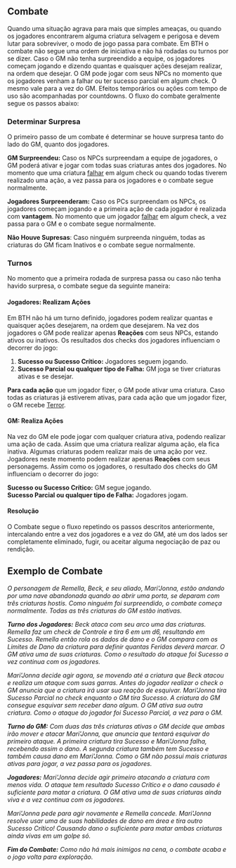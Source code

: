 ## Combate
Quando uma situação agrava para mais que simples ameaças, ou quando os jogadores encontrarem alguma criatura selvagem e perigosa e devem lutar para sobreviver, o modo de jogo passa para combate. Em BTH o combate não segue uma ordem de iniciativa e não há rodadas ou turnos por se dizer. Caso o GM não tenha surpreendido a equipe, os jogadores começam jogando e dizendo quantas e quaisquer ações desejam realizar, na ordem que desejar. O GM pode jogar com seus NPCs no momento que os jogadores venham a falhar ou ter sucesso parcial em algum check. O mesmo vale para a vez do GM. Efeitos temporários ou ações com tempo de uso são acompanhadas por countdowns.
O fluxo do combate geralmente segue os passos abaixo:

### Determinar Surpresa
O primeiro passo de um combate é determinar se houve surpresa tanto do lado do GM, quanto dos jogadores.

**GM Surpreendeu:** Caso os NPCs surpreendam a equipe de jogadores, o GM poderá ativar e jogar com todas suas criaturas antes dos jogadores. No momento que uma criatura <ins>falhar</ins> em algum check ou quando todas tiverem realizado uma ação, a vez passa para os jogadores e o combate segue normalmente.  

**Jogadores Surpreenderam:** Caso os PCs surpreendam os NPCs, os jogadores começam jogando e a primeira ação de cada jogador é realizada com **vantagem**. No momento que um jogador <ins>falhar</ins> em algum check, a vez passa para o GM e o combate segue normalmente.  

**Não Houve Supresas**: Caso ninguém surpreenda ninguém, todas as criaturas do GM ficam Inativos e o combate segue normalmente.

### Turnos
No momento que a primeira rodada de surpresa passa ou caso não tenha havido surpresa, o combate segue da seguinte maneira:

#### Jogadores: Realizam Ações 
Em BTH não há um turno definido, jogadores podem realizar quantas e quaisquer ações desejarem, na ordem que desejarem. Na vez dos jogadores o GM pode realizar apenas **Reações** com seus NPCs, estando ativos ou inativos. Os resultados dos checks dos jogadores influenciam o decorrer do jogo:

1. **Sucesso ou Sucesso Crítico:** Jogadores seguem jogando.  
2. **Sucesso Parcial ou qualquer tipo de Falha:** GM joga se tiver criaturas ativas e se desejar.

**Para cada ação** que um jogador fizer, o GM pode ativar uma criatura. Caso todas as criaturas já estiverem ativas, para cada ação que um jogador fizer, o GM recebe [Terror](./resources.md#terror).
   
#### GM: Realiza Ações
Na vez do GM ele pode jogar com qualquer criatura ativa, podendo realizar uma ação de cada. Assim que uma criatura realizar alguma ação, ela fica inativa. Algumas criaturas podem realizar mais de uma ação por vez. Jogadores neste momento podem realizar apenas **Reações** com seus personagems. Assim como os jogadores, o resultado dos checks do GM influenciam o decorrer do jogo:

**Sucesso ou Sucesso Crítico:** GM segue jogando.  
**Sucesso Parcial ou qualquer tipo de Falha:** Jogadores jogam.

#### Resolução
O Combate segue o fluxo repetindo os passos descritos anteriormente, intercalando entre a vez dos jogadores e a vez do GM, até um dos lados ser completamente eliminado, fugir, ou aceitar alguma negociação de paz ou rendição.

## Exemplo de Combate

_O personagem de Remella, Beck, e seu aliado, Mari'Jonna, estão andando por uma nave abandonada quando ao abrir uma porta, se deparam com três criaturas hostis. Como ninguém foi surpreendido, o combate começa normalmente. Todas as três criaturas do GM estão inativas._

_**Turno dos Jogadores:** Beck ataca com seu arco uma das criaturas. Remella faz um check de Controle e tira 6 em um d6, resultando em Sucesso. Remella então rola os dados de dano e o GM compara com os Limites de Dano da criatura para definir quantas Feridas deverá marcar. O GM ativa uma de suas criaturas. Como o resultado do ataque foi Sucesso a vez continua com os jogadores._

_Mari'Jonna decide agir agora, se movendo até a criatura que Beck atacou e realiza um ataque com suas garras. Antes do jogador realizar o check o GM anuncia que a criatura irá usar sua reação de esquivar. Mari'Jonna tira Sucesso Parcial no check enquanto o GM tira Sucesso. A criatura do GM consegue esquivar sem receber dano algum. O GM ativa sua outra criatura. Como o ataque do jogador foi Sucesso Parcial, a vez para o GM._

_**Turno do GM:** Com duas das três criaturas ativas o GM decide que ambas irão mover e atacar Mari'Jonna, que anuncia que tentará esquivar do primeiro ataque. A primeira criatura tira Sucesso e Mari'Jonna falha, recebendo assim o dano. A segunda criatura também tem Sucesso e também causa dano em Mari'Jonna. Como o GM não possui mais criaturas ativas para jogar, a vez passa para os jogadores._

_**Jogadores:** Mari'Jonna decide agir primeiro atacando a criatura com menos vida. O ataque tem resultado Sucesso Crítico e o dano causado é suficiente para matar a criatura. O GM ativa uma de suas criaturas ainda viva e a vez continua com os jogadores._

_Mari'Jonna pede para agir novamente e Remella concede. Mari'Jonna resolve usar uma de suas habilidades de dano em área e tira outro Sucesso Crítico! Causando dano o suficiente para matar ambas criaturas ainda vivas em um golpe só._

_**Fim do Combate:** Como não há mais inimigos na cena, o combate acaba e o jogo volta para exploração._